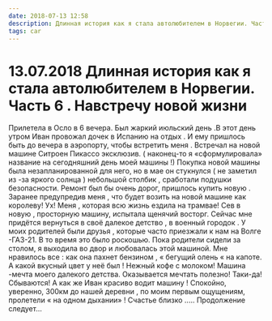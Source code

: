 ```yaml
---
date: 2018-07-13 12:58
description: Длинная история как я стала автолюбителем в Норвегии. Часть 6 . Навстречу новой жизни
tags: car
---
```

# 13.07.2018 Длинная история как я стала автолюбителем в Норвегии. Часть 6 . Навстречу новой жизни

Прилетела в Осло в 6 вечера. Был жаркий июльский день .В этот день утром Иван провожал дочек в Испанию на отдых . И ему пришлось быть до вечера в аэропорту, чтобы встретить меня . Встречал на новой машине  Ситроен Пикассо эксклюзив.  ( наконец-то я «сформулировала» название  на сегодняшний день моей машины !) Покупка новой машины была незапланированной для него,  но в мае он стукнулся ( не заметил из -за яркого солнца ) небольшой столбик  , сработали подушки безопасности. Ремонт был бы очень дорог, пришлось купить новую . Заранее предупредив меня , что будет возить на новой машине как королеву!  Ух! Меня , которая всю жизнь ездила на трамвае! Сев в новую , просторную машину, испытала щенячий восторг. Сейчас мне придётся вернуться в своё далекое детство , в военный городок .  У моих родителей были друзья , которые часто приезжали к нам на Волге  -ГАЗ-21. В то время это было роскошью. Пока родители сидели за столом, я выходила во двор и любовалась этой машиной. Мне нравилось все : как она пахнет бензином , « бегущий олень « на капоте. А какой вкусный цвет у неё был ! Нежный кофе с молоком! Машина -мечта моего далекого детства. Оказывается мечтать полезно! Таки-да! Сбываются!           А как же Иван красиво водит машину ! Спокойно, уверенно,  300км  до нашей деревни , по моим первым ощущениям,  пролетели  « на одном дыхании» !  Счастье близко .....        Продолжение следует...    
